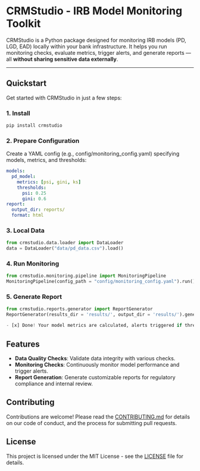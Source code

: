 # CRMStudio - IRB Model Monitoring Toolkit

CRMStudio is a Python package designed for monitoring IRB models (PD, LGD, EAD) locally within your bank infrastructure. It helps you run monitoring checks, evaluate metrics, trigger alerts, and generate reports — all **without sharing sensitive data externally**.

---

## Quickstart

Get started with CRMStudio in just a few steps:

### 1. Install

```bash
pip install crmstudio
```

### 2. Prepare Configuration

Create a YAML config (e.g., config/monitoring_config.yaml) specifying models, metrics, and thresholds:

```yaml
models:
  pd_model:
    metrics: [psi, gini, ks]
    thresholds:
      psi: 0.25
      gini: 0.6
report:
  output_dir: reports/
  format: html
```

### 3. Local Data

```python
from crmstudio.data.loader import DataLoader
data = DataLoader("data/pd_data.csv").load()
```

### 4. Run Monitoring

```python
from crmstudio.monitoring.pipeline import MonitoringPipeline
MonitoringPipeline(config_path = "config/monitoring_config.yaml").run()
```

### 5. Generate Report

```python
from crmstudio.reports.generator import ReportGenerator
ReportGenerator(results_dir = 'results/', output_dir = 'results/').generate()

- [x] Done! Your model metrics are calculated, alerts triggered if thresholds are exceeded, and reports are ready.
```

## Features

- **Data Quality Checks**: Validate data integrity with various checks.
- **Monitoring Checks**: Continuously monitor model performance and trigger alerts.
- **Report Generation**: Generate customizable reports for regulatory compliance and internal review.

## Contributing

Contributions are welcome! Please read the [CONTRIBUTING.md](CONTRIBUTING.md) for details on our code of conduct, and the process for submitting pull requests.

## License

This project is licensed under the MIT License - see the [LICENSE](LICENSE) file for details.